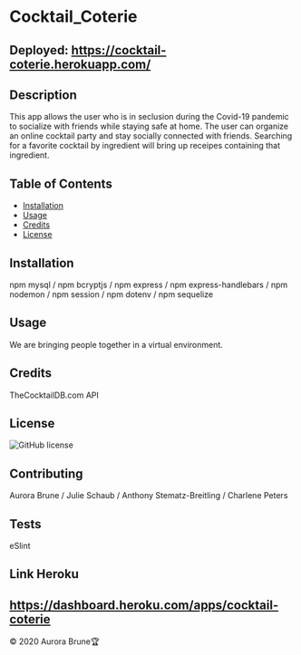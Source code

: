 # Cocktail_Coterie

## Deployed: https://cocktail-coterie.herokuapp.com/

## Description 
This app allows the user who is in seclusion during the Covid-19 pandemic to socialize with friends while staying safe at home.  The user can organize an online cocktail party and stay socially connected with friends.  Searching for a favorite cocktail by ingredient will bring up receipes containing that ingredient.

## Table of Contents

* [Installation](#installation)
* [Usage](#usage)
* [Credits](#credits)
* [License](#license)

## Installation 
npm mysql / npm bcryptjs / npm express / npm express-handlebars / npm nodemon / npm session / npm dotenv / npm sequelize

## Usage 
We are bringing people together in a virtual environment.

## Credits
TheCocktailDB.com API

## License
![GitHub license](https://img.shields.io/badge/license-MIT-blue.svg)


## Contributing
Aurora Brune / Julie Schaub / Anthony Stematz-Breitling / Charlene Peters

## Tests
eSlint

## Link Heroku
https://dashboard.heroku.com/apps/cocktail-coterie
---
© 2020 Aurora Brune🏆 


